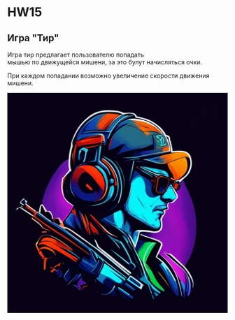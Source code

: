 # HW15

## Игра "Тир"

Игра тир предлагает пользователю попадать<br>мышью по движущейся мишени, за это булут начисляться очки.

При каждом попадании возможно увеличение скорости движения мишени.

![shoot_game_logo.jpg](img%2Fshoot_game_logo.jpg)

